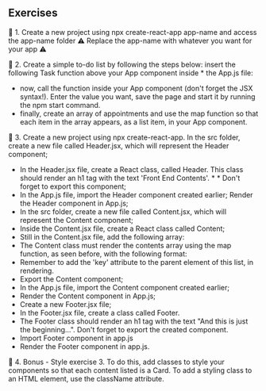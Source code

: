 ## Exercises

🚀 1. Create a new project using npx create-react-app app-name and access the app-name folder
⚠️ Replace the app-name with whatever you want for your app ⚠️

🚀 2. Create a simple to-do list by following the steps below:
insert the following Task function above your App component inside * the App.js file:
* now, call the function inside your App component (don't forget the JSX syntax!). Enter the value you want, save the page and start it by running the npm start command.
* finally, create an array of appointments and use the map function so that each item in the array appears, as a list item, in your App component.

🚀 3. Create a new project using npx create-react-app.
In the src folder, create a new file called Header.jsx, which will represent the Header component;
* In the Header.jsx file, create a React class, called Header. This class should render an h1 tag with the text 'Front End Contents'. * * Don't forget to export this component;
* In the App.js file, import the Header component created earlier;
Render the Header component in App.js;
* In the src folder, create a new file called Content.jsx, which will represent the Content component;
* Inside the Content.jsx file, create a React class called Content;
* Still in the Content.jsx file, add the following array:
* The Content class must render the contents array using the map function, as seen before, with the following format:
* Remember to add the 'key' attribute to the parent element of this list, in rendering.
* Export the Content component;
* In the App.js file, import the Content component created earlier;
* Render the Content component in App.js;
* Create a new Footer.jsx file;
* In the Footer.jsx file, create a class called Footer.
* The Footer class should render an h1 tag with the text "And this is just the beginning...". Don't forget to export the created component.
* Import Footer component in app.js
* Render the Footer component in app.js.

🚀 4. Bonus - Style exercise 3. To do this, add classes to style your components so that each content listed is a Card.
To add a styling class to an HTML element, use the className attribute.
